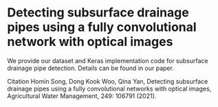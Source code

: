 # Detecting subsurface drainage pipes using a fully convolutional network with optical images
We provide our dataset and Keras implementation code for subsurface drainage pipe detection. Details can be found in our paper.

Citation
Homin Song, Dong Kook Woo, Qina Yan, Detecting subsurface drainage pipes using a fully convolutional networks with optical images, Agricultural Water Management, 249: 106791 (2021).
